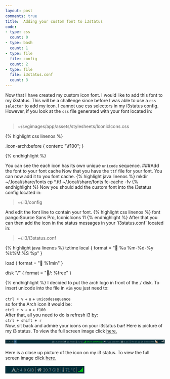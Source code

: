 ```yaml
---
layout: post
comments: true
title:  Adding your custom font to i3status
code:
- type: css 
  count: 0
- type: bash
  count: 1
- type: file
  file: config
  count: 2
- type: file
  file: i3status.conf
  count: 3
---
```

Now that I have created my custom icon font. I would like to add this font to
my i3status. This will be a challenge since before I was able to use a `css
selector` to add my icon. I cannot use css selectors in my i3status config.
However, if you look at the `css` file generated with your font located in:
<br>
<br>

<blockquote>
~/svgimages/app/assets/stylesheets/IconicIcons.css
</blockquote>

{% highlight css linenos %}

.icon-arch:before 
{ 
content: "\f100"; 
}

{% endhighlight %}

You can see
the each icon has its own unique `unicode` sequence.
###Add the font to your font cache
Now that you have the `ttf` file for your font. You can now add it to you font
cache.
{% highlight java linenos %}
mkdir ~/.local/share/fonts
cp *.ttf ~/.local/share/fonts
fc-cache -fv
{% endhighlight %}
Now you should add the custom font into the i3status config located in:
<blockquote>
~/.i3/config
</blockquote>
And edit the font line to contain your font.
{% highlight css linenos %}
font pango:Source Sans Pro, IconicIcons 11
{% endhighlight %}
After that you can then add the icon in the status messages in your
`i3status.conf` located in:
<blockquote>
~/.i3/i3status.conf
</blockquote>
{% highlight java linenos %}
tztime local {
        format = " %a %m-%d-%y %l:%M:%S %p"
}

load {
        format = " %1min"
}

disk "/" {
	format = "/: %free"
}


{% endhighlight %}
I decided to put the arch logo in front of the `/` disk. To insert unicode into
the file in `vim` you just need to:
<br>
<br>
`ctrl + v` + `u` + `unicodesequence` <br>
so for the Arch icon it would be:<br>
`ctrl + v` + `u` + `f100`<br>
After that, all you need to do is refresh i3 by:<br>
`ctrl + shift + r` <br>
Now, sit back and admire your icons on your i3status bar!
Here is picture of my i3 status. To view the full screen image click <a href = "/images/i3status.png"> here.</a>
<br>
<br>
<img src="/images/i3status.png" alt="i3status"/>
<br>
<br>
Here is a close up picture of the <i class="icon-Arch"></i> icon on my i3 status. To view the full screen image click <a href = "/images/i3statusclose.png"> here.</a>
<br>
<br>
<img src="/images/i3statusclose.png" alt="i3status"/>





